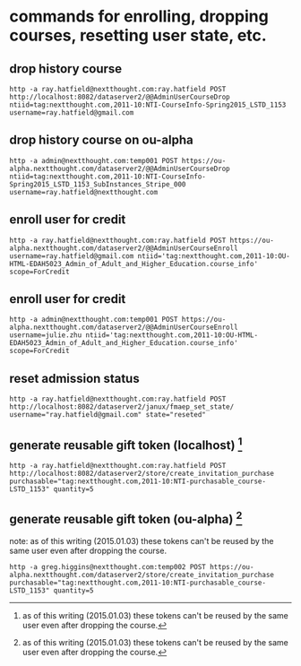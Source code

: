 # commands for enrolling, dropping courses, resetting user state, etc. 

## drop history course

    http -a ray.hatfield@nextthought.com:ray.hatfield POST http://localhost:8082/dataserver2/@@AdminUserCourseDrop  ntiid=tag:nextthought.com,2011-10:NTI-CourseInfo-Spring2015_LSTD_1153 username=ray.hatfield@gmail.com

## drop history course on ou-alpha

    http -a admin@nextthought.com:temp001 POST https://ou-alpha.nextthought.com/dataserver2/@@AdminUserCourseDrop ntiid=tag:nextthought.com,2011-10:NTI-CourseInfo-Spring2015_LSTD_1153_SubInstances_Stripe_000 username=ray.hatfield@nextthought.com

## enroll user for credit

    http -a ray.hatfield@nextthought.com:ray.hatfield POST https://ou-alpha.nextthought.com/dataserver2/@@AdminUserCourseEnroll username=ray.hatfield@gmail.com ntiid='tag:nextthought.com,2011-10:OU-HTML-EDAH5023_Admin_of_Adult_and_Higher_Education.course_info' scope=ForCredit

## enroll user for credit

    http -a admin@nextthought.com:temp001 POST https://ou-alpha.nextthought.com/dataserver2/@@AdminUserCourseEnroll username=julie.zhu ntiid='tag:nextthought.com,2011-10:OU-HTML-EDAH5023_Admin_of_Adult_and_Higher_Education.course_info' scope=ForCredit

## reset admission status

    http -a ray.hatfield@nextthought.com:ray.hatfield POST http://localhost:8082/dataserver2/janux/fmaep_set_state/ username="ray.hatfield@gmail.com" state="reseted"

## generate reusable gift token (localhost) [^notresuablebysameuser]

    http -a ray.hatfield@nextthought.com:ray.hatfield POST http://localhost:8082/dataserver2/store/create_invitation_purchase purchasable="tag:nextthought.com,2011-10:NTI-purchasable_course-LSTD_1153" quantity=5

## generate reusable gift token (ou-alpha) [^notresuablebysameuser]
note: as of this writing (2015.01.03) these tokens can't be reused by the same user even after dropping the course.

    http -a greg.higgins@nextthought.com:temp002 POST https://ou-alpha.nextthought.com/dataserver2/store/create_invitation_purchase purchasable="tag:nextthought.com,2011-10:NTI-purchasable_course-LSTD_1153" quantity=5

 [^notresuablebysameuser]: as of this writing (2015.01.03) these tokens can't be reused by the same user even after dropping the course.
